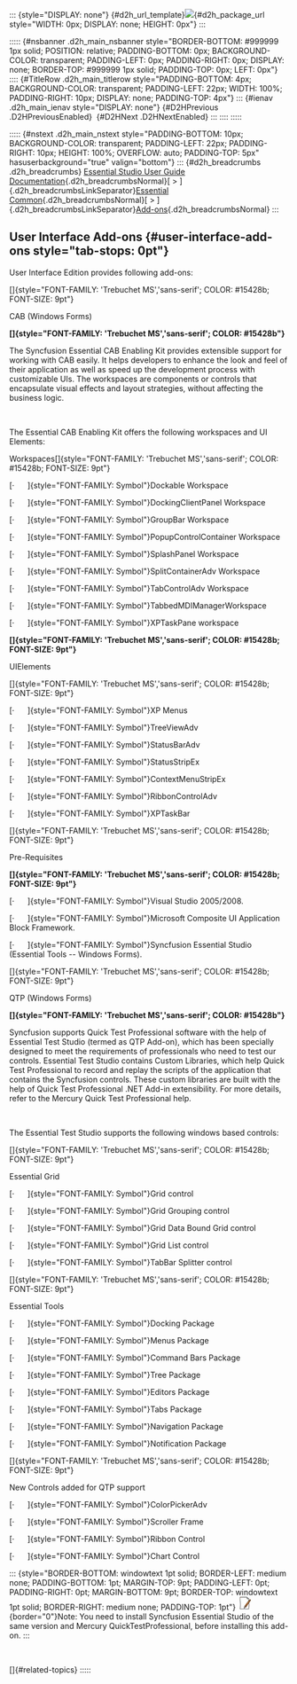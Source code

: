 ::: {style="DISPLAY: none"}
[](ms-xhelp:///?Id=d2h_url_template){#d2h_url_template}![](!package_url!){#d2h_package_url style="WIDTH: 0px; DISPLAY: none; HEIGHT: 0px"}
:::

::::: {#nsbanner .d2h_main_nsbanner style="BORDER-BOTTOM: #999999 1px solid; POSITION: relative; PADDING-BOTTOM: 0px; BACKGROUND-COLOR: transparent; PADDING-LEFT: 0px; PADDING-RIGHT: 0px; DISPLAY: none; BORDER-TOP: #999999 1px solid; PADDING-TOP: 0px; LEFT: 0px"}
:::: {#TitleRow .d2h_main_titlerow style="PADDING-BOTTOM: 4px; BACKGROUND-COLOR: transparent; PADDING-LEFT: 22px; WIDTH: 100%; PADDING-RIGHT: 10px; DISPLAY: none; PADDING-TOP: 4px"}
::: {#ienav .d2h_main_ienav style="DISPLAY: none"}
[](ms-xhelp:///?Id=bd6b1945-5009-4638-865b-b8cd9fc956dc){#D2HPrevious .D2HPreviousEnabled}  [](ms-xhelp:///?Id=8e1d345f-545e-49d5-8466-98f2746ea0b5){#D2HNext .D2HNextEnabled}
:::
::::
:::::

::::: {#nstext .d2h_main_nstext style="PADDING-BOTTOM: 10px; BACKGROUND-COLOR: transparent; PADDING-LEFT: 22px; PADDING-RIGHT: 10px; HEIGHT: 100%; OVERFLOW: auto; PADDING-TOP: 5px" hasuserbackground="true" valign="bottom"}
::: {#d2h_breadcrumbs .d2h_breadcrumbs}
[Essential Studio User Guide Documentation](ms-xhelp:///?Id=12457748-09e3-4d74-a240-8e049cedf030){.d2h_breadcrumbsNormal}[ \> ]{.d2h_breadcrumbsLinkSeparator}[Essential Common](ms-xhelp:///?Id=2bfe10b6-fac1-4f91-a173-04db314f10c3){.d2h_breadcrumbsNormal}[ \> ]{.d2h_breadcrumbsLinkSeparator}[Add-ons](ms-xhelp:///?Id=bd6b1945-5009-4638-865b-b8cd9fc956dc){.d2h_breadcrumbsNormal}
:::

## User Interface Add-ons {#user-interface-add-ons style="tab-stops: 0pt"}

User Interface Edition provides following add-ons:

[]{style="FONT-FAMILY: 'Trebuchet MS','sans-serif'; COLOR: #15428b; FONT-SIZE: 9pt"} 

CAB (Windows Forms)

**[]{style="FONT-FAMILY: 'Trebuchet MS','sans-serif'; COLOR: #15428b"}** 

The Syncfusion Essential CAB Enabling Kit provides extensible support for working with CAB easily. It helps developers to enhance the look and feel of their application as well as speed up the development process with customizable UIs. The workspaces are components or controls that encapsulate visual effects and layout strategies, without affecting the business logic.

 

The Essential CAB Enabling Kit offers the following workspaces and UI Elements:

Workspaces[]{style="FONT-FAMILY: 'Trebuchet MS','sans-serif'; COLOR: #15428b; FONT-SIZE: 9pt"}

[·      ]{style="FONT-FAMILY: Symbol"}Dockable Workspace

[·      ]{style="FONT-FAMILY: Symbol"}DockingClientPanel Workspace

[·      ]{style="FONT-FAMILY: Symbol"}GroupBar Workspace

[·      ]{style="FONT-FAMILY: Symbol"}PopupControlContainer Workspace

[·      ]{style="FONT-FAMILY: Symbol"}SplashPanel Workspace

[·      ]{style="FONT-FAMILY: Symbol"}SplitContainerAdv Workspace

[·      ]{style="FONT-FAMILY: Symbol"}TabControlAdv Workspace

[·      ]{style="FONT-FAMILY: Symbol"}TabbedMDIManagerWorkspace

[·      ]{style="FONT-FAMILY: Symbol"}XPTaskPane workspace

**[]{style="FONT-FAMILY: 'Trebuchet MS','sans-serif'; COLOR: #15428b; FONT-SIZE: 9pt"}** 

UIElements

[]{style="FONT-FAMILY: 'Trebuchet MS','sans-serif'; COLOR: #15428b; FONT-SIZE: 9pt"} 

[·      ]{style="FONT-FAMILY: Symbol"}XP Menus

[·      ]{style="FONT-FAMILY: Symbol"}TreeViewAdv

[·      ]{style="FONT-FAMILY: Symbol"}StatusBarAdv

[·      ]{style="FONT-FAMILY: Symbol"}StatusStripEx

[·      ]{style="FONT-FAMILY: Symbol"}ContextMenuStripEx

[·      ]{style="FONT-FAMILY: Symbol"}RibbonControlAdv

[·      ]{style="FONT-FAMILY: Symbol"}XPTaskBar

[]{style="FONT-FAMILY: 'Trebuchet MS','sans-serif'; COLOR: #15428b; FONT-SIZE: 9pt"} 

Pre-Requisites

**[]{style="FONT-FAMILY: 'Trebuchet MS','sans-serif'; COLOR: #15428b; FONT-SIZE: 9pt"}** 

[·      ]{style="FONT-FAMILY: Symbol"}Visual Studio 2005/2008.

[·      ]{style="FONT-FAMILY: Symbol"}Microsoft Composite UI Application Block Framework.

[·      ]{style="FONT-FAMILY: Symbol"}Syncfusion Essential Studio (Essential Tools -- Windows Forms).

[]{style="FONT-FAMILY: 'Trebuchet MS','sans-serif'; COLOR: #15428b; FONT-SIZE: 9pt"} 

QTP (Windows Forms)

**[]{style="FONT-FAMILY: 'Trebuchet MS','sans-serif'; COLOR: #15428b"}** 

Syncfusion supports Quick Test Professional software with the help of Essential Test Studio (termed as QTP Add-on), which has been specially designed to meet the requirements of professionals who need to test our controls. Essential Test Studio contains Custom Libraries, which help Quick Test Professional to record and replay the scripts of the application that contains the Syncfusion controls. These custom libraries are built with the help of Quick Test Professional .NET Add-in extensibility. For more details, refer to the Mercury Quick Test Professional help. 

 

The Essential Test Studio supports the following windows based controls:

[]{style="FONT-FAMILY: 'Trebuchet MS','sans-serif'; COLOR: #15428b; FONT-SIZE: 9pt"} 

Essential Grid

[·      ]{style="FONT-FAMILY: Symbol"}Grid control

[·      ]{style="FONT-FAMILY: Symbol"}Grid Grouping control

[·      ]{style="FONT-FAMILY: Symbol"}Grid Data Bound Grid control

[·      ]{style="FONT-FAMILY: Symbol"}Grid List control

[·      ]{style="FONT-FAMILY: Symbol"}TabBar Splitter control

[]{style="FONT-FAMILY: 'Trebuchet MS','sans-serif'; COLOR: #15428b; FONT-SIZE: 9pt"} 

Essential Tools

[·      ]{style="FONT-FAMILY: Symbol"}Docking Package

[·      ]{style="FONT-FAMILY: Symbol"}Menus Package

[·      ]{style="FONT-FAMILY: Symbol"}Command Bars Package

[·      ]{style="FONT-FAMILY: Symbol"}Tree Package

[·      ]{style="FONT-FAMILY: Symbol"}Editors Package

[·      ]{style="FONT-FAMILY: Symbol"}Tabs Package

[·      ]{style="FONT-FAMILY: Symbol"}Navigation Package

[·      ]{style="FONT-FAMILY: Symbol"}Notification Package

[]{style="FONT-FAMILY: 'Trebuchet MS','sans-serif'; COLOR: #15428b; FONT-SIZE: 9pt"} 

New Controls added for QTP support

[·      ]{style="FONT-FAMILY: Symbol"}ColorPickerAdv

[·      ]{style="FONT-FAMILY: Symbol"}Scroller Frame

[·      ]{style="FONT-FAMILY: Symbol"}Ribbon Control

[·      ]{style="FONT-FAMILY: Symbol"}Chart Control

::: {style="BORDER-BOTTOM: windowtext 1pt solid; BORDER-LEFT: medium none; PADDING-BOTTOM: 1pt; MARGIN-TOP: 9pt; PADDING-LEFT: 0pt; PADDING-RIGHT: 0pt; MARGIN-BOTTOM: 9pt; BORDER-TOP: windowtext 1pt solid; BORDER-RIGHT: medium none; PADDING-TOP: 1pt"}
![](ImagesExt/image67_1.jpg){border="0"}Note: You need to install Syncfusion Essential Studio of the same version and Mercury QuickTestProfessional, before installing this add-on.
:::

 

[]{#related-topics}
:::::
